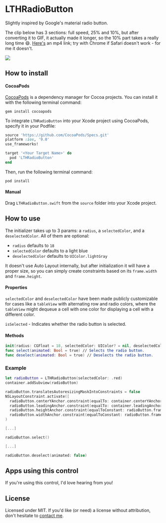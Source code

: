 # LTHRadioButton

Slightly inspired by Google's material radio button. 

The clip below has 3 sections: full speed, 25% and 10%, but after converting it to GIF, it actually made it longer, so the 10% part takes a really long time 😄. [Here's](https://rolandleth.com/assets/radio-button/video.mp4) an mp4 link; try with Chrome if Safari doesn't work - for me it doesn't.

![](https://rolandleth.com/assets/radio-button/gif.gif)

## How to install

#### CocoaPods

[CocoaPods](https://cocoapods.org) is a dependency manager for Cocoa projects. You can install it with the following terminal command:

```
gem install cocoapods
```

To integrate `LTHRadioButton` into your Xcode project using CocoaPods, specify it in your Podfile:

```ruby
source 'https://github.com/CocoaPods/Specs.git'
platform :ios, '9.0'
use_frameworks!

target '<Your Target Name>' do
  pod 'LTHRadioButton'
end
```

Then, run the following terminal command:

```
pod install
```

#### Manual

Drag `LTHRadioButton.swift` from the `source` folder into your Xcode project.

## How to use

The initializer takes up to 3 params: a `radius`, a `selectedColor`, and a `deselectedColor`. All of them are optional:

* `radius` defaults to `18`
* `selectedColor` defaults to a light blue
* `deselectedColor` defaults to `UIColor.lightGray`

It doesn't use Auto Layout internally, but after initialization it will have a proper size, so you can simply create constraints based on its `frame.width` and `frame.height`.

#### Properties

`selectedColor` and `deselectedColor` have been made publicly customizable for cases like a `tableView` with alternating row and radio colors, where the `tableView` might dequeue a cell with one color for displaying a cell with a different color.

`isSelected` - Indicates whether the radio button is selected.

#### Methods

```swift
init(radius: CGFloat = 18, selectedColor: UIColor? = nil, deselectedColor: UIColor? = nil) // Colors default internally if nil.
func select(animated: Bool = true) // Selects the radio button.
func deselect(animated: Bool = true) // Deselects the radio button.
```

### Example

```swift
let radioButton = LTHRadioButton(selectedColor: .red)
container.addSubview(radioButton)

radioButton.translatesAutoresizingMaskIntoConstraints = false
NSLayoutConstraint.activate([
  radioButton.centerYAnchor.constraint(equalTo: container.centerYAnchor),
  radioButton.leadingAnchor.constraint(equalTo: container.leadingAnchor, constant: 16),
  radioButton.heightAnchor.constraint(equalToConstant: radioButton.frame.height),
  radioButton.widthAnchor.constraint(equalToConstant: radioButton.frame.width)]
)

[...]

radioButton.select()

[...]

radioButton.deselect(animated: false)
```

## Apps using this control

If you're using this control, I'd love hearing from you!  

## License
Licensed under MIT. If you'd like (or need) a license without attribution, don't hesitate to [contact me](mailto:roland@leth.ro).
